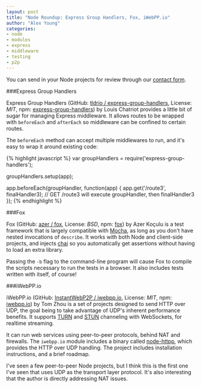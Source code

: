```yaml
---
layout: post
title: "Node Roundup: Express Group Handlers, Fox, iWebPP.io"
author: "Alex Young"
categories: 
- node
- modules
- express
- middleware
- testing
- p2p
---
```


<div class="intro">
You can send in your Node projects for review through our <a href="/contact.html">contact form</a>.
</div>

###Express Group Handlers

Express Group Handlers (GitHub: [tldrio / express-group-handlers](https://github.com/tldrio/express-group-handlers), License: _MIT_, npm: [express-group-handlers](https://npmjs.org/package/express-group-handlers)) by Louis Chatriot provides a little bit of sugar for managing Express middleware.  It allows routes to be wrapped with `beforeEach` and `afterEach` so middleware can be confined to certain routes.

The `beforeEach` method can accept multiple middlewares to run, and it's easy to wrap it around existing code:

{% highlight javascript %}
var groupHandlers = require('express-group-handlers');

groupHandlers.setup(app);

app.beforeEach(groupHandler, function(app) {
  app.get('/route3', finalHandler3); // GET /route3 will execute groupHandler, then finalHandler3
});
{% endhighlight %}

###Fox

Fox (GitHub: [azer / fox](https://github.com/azer/fox), License: _BSD_, npm: [fox](https://npmjs.org/package/fox)) by Azer Koçulu is a test framework that is largely compatible with [Mocha](http://visionmedia.github.com/mocha/), as long as you don't have nested invocations of `describe`.  It works with both Node and client-side projects, and injects [chai](https://npmjs.org/package/chai) so you automatically get assertions without having to load an extra library.

Passing the `-b` flag to the command-line program will cause Fox to compile the scripts necessary to run the tests in a browser.  It also includes tests written with itself, of course!

###iWebPP.io

iWebPP.io (GitHub: [InstantWebP2P / iwebpp.io](https://github.com/InstantWebP2P/iwebpp.io), License: _MIT_, npm: [iwebpp.io](https://npmjs.org/package/iwebpp.io)) by Tom Zhou is a set of projects designed to send HTTP over UDP, the goal being to take advantage of UDP's inherent performance benefits.  It supports [TURN](http://en.wikipedia.org/wiki/Traversal_Using_Relay_NAT) and [STUN](http://en.wikipedia.org/wiki/STUN) channeling with WebSockets, for realtime streaming.

It can run web services using peer-to-peer protocols, behind NAT and firewalls.  The `iwebpp.io` module includes a binary called [node-httpp](https://github.com/InstantWebP2P/node-httpp), which provides the HTTP over UDP handling.  The project includes installation instructions, and a brief roadmap.

I've seen a few peer-to-peer Node projects, but I think this is the first one I've seen that uses UDP as the transport layer protocol.  It's also interesting that the author is directly addressing NAT issues.
